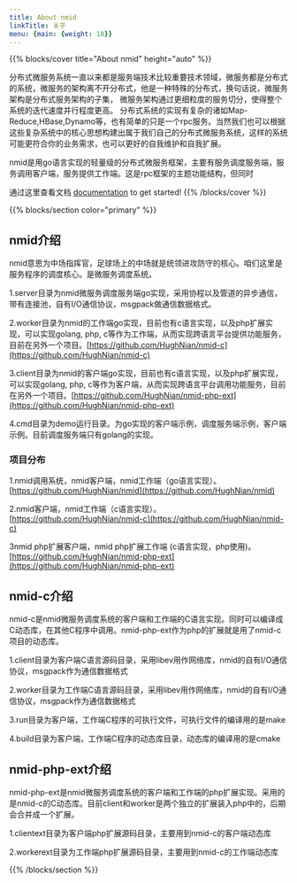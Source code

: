 ```yaml
---
title: About nmid
linkTitle: 关于
menu: {main: {weight: 10}}
---
```


{{% blocks/cover title="About nmid" height="auto" %}}

分布式微服务系统一直以来都是服务端技术比较重要技术领域，微服务都是分布式的系统，微服务的架构离不开分布式，他是一种特殊的分布式，换句话说，微服务架构是分布式服务架构的子集， 微服务架构通过更细粒度的服务切分，使得整个系统的迭代速度并行程度更高。 分布式系统的实现有复杂的诸如Map-Reduce,HBase,Dynamo等，也有简单的只是一个rpc服务。当然我们也可以根据这些复杂系统中的核心思想构建出属于我们自己的分布式微服务系统，这样的系统可能更符合你的业务需求，也可以更好的自我维护和自我扩展。  

nmid是用go语言实现的轻量级的分布式微服务框架，主要有服务调度服务端，服务调用客户端，服务提供工作端。这是rpc框架的主题功能结构，但同时

通过这里查看文档 [documentation](/docs/) to get started!
{{% /blocks/cover %}}

{{% blocks/section color="primary" %}}
## nmid介绍   

nmid意思为中场指挥官，足球场上的中场就是统领进攻防守的核心。咱们这里是服务程序的调度核心。是微服务调度系统。

1.server目录为nmid微服务调度服务端go实现，采用协程以及管道的异步通信，带有连接池，自有I/O通信协议，msgpack做通信数据格式。  

2.worker目录为nmid的工作端go实现，目前也有c语言实现，以及php扩展实现，可以实现golang, php, c等作为工作端，从而实现跨语言平台提供功能服务，目前在另外一个项目。[https://github.com/HughNian/nmid-c](https://github.com/HughNian/nmid-c)  

3.client目录为nmid的客户端go实现，目前也有c语言实现，以及php扩展实现，可以实现golang, php, c等作为客户端，从而实现跨语言平台调用功能服务，目前在另外一个项目。[https://github.com/HughNian/nmid-php-ext](https://github.com/HughNian/nmid-php-ext)  

4.cmd目录为demo运行目录。为go实现的客户端示例，调度服务端示例，客户端示例。目前调度服务端只有golang的实现。

### 项目分布
1.nmid调用系统，nmid客户端，nmid工作端（go语言实现）。 [https://github.com/HughNian/nmid](https://github.com/HughNian/nmid)  

2.nmid客户端，nmid工作端（c语言实现）。[https://github.com/HughNian/nmid-c](https://github.com/HughNian/nmid-c)  

3nmid php扩展客户端，nmid php扩展工作端 (c语言实现，php使用)。[https://github.com/HughNian/nmid-php-ext](https://github.com/HughNian/nmid-php-ext)  

## nmid-c介绍  

nmid-c是nmid微服务调度系统的客户端和工作端的C语言实现。同时可以编译成C动态库，在其他C程序中调用。nmid-php-ext作为php的扩展就是用了nmid-c项目的动态库。

1.client目录为客户端C语言源码目录，采用libev用作网络库，nmid的自有I/O通信协议，msgpack作为通信数据格式

2.worker目录为工作端C语言源码目录，采用libev用作网络库，nmid的自有I/O通信协议，msgpack作为通信数据格式

3.run目录为客户端，工作端C程序的可执行文件，可执行文件的编译用的是make

4.build目录为客户端，工作端C程序的动态库目录，动态库的编译用的是cmake 


## nmid-php-ext介绍  

nmid-php-ext是nmid微服务调度系统的客户端和工作端的php扩展实现。采用的是nmid-c的C动态库。目前client和worker是两个独立的扩展装入php中的，后期会合并成一个扩展。

1.clientext目录为客户端php扩展源码目录，主要用到nmid-c的客户端动态库

2.workerext目录为工作端php扩展源码目录，主要用到nmid-c的工作端动态库 

{{% /blocks/section %}}
